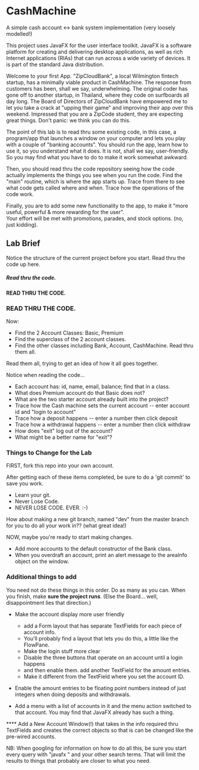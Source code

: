 # CashMachine
A simple cash account <-> bank system implementation (very loosely modelled!)

This project uses JavaFX for the user interface toolkit. JavaFX is a software platform for creating 
and delivering desktop applications, as well as rich Internet applications (RIAs) 
that can run across a wide variety of devices. It is part of the standard Java distribution.

Welcome to your first App. "ZipCloudBank", a local Wilmington fintech startup, has a minimally
viable product in CashMachine. The response from customers has been, shall we say, underwhelming.
The original coder has gone off to another startup, in Thailand, where they code on surfboards
all day long.
The Board of Directors of ZipCloudBank have empowered me to let you take a crack at "upping their game"
and improving their app over this weekend. Impressed that you are a ZipCode student, they are
expecting great things. Don't panic: we think you can do this.

The point of this lab is to read thru some existing code, in this case, a program/app that 
launches a window on your computer and lets you play with a couple of "banking accounts".
You should run the app, learn how to use it, so you understand what it does. It is not,
shall we say, user-friendly. So you may find what you have to do to make it work somewhat
awkward.

Then, you should read thru the code repository seeing how the code actually implements the 
things you see when you run the code. Find the "main" routine, which is where the app 
starts up. Trace from there to see what code gets called where and when. Trace how the 
operations of the code work.

Finally, you are to add some new functionality to the app, to make it "more useful, powerful &
more rewarding for the user".  
Your effort will be met with promotions, parades, and stock options. (no, just kidding).

## Lab Brief

Notice the structure of the current project before you start. Read thru the 
code up here.
##### Read thru the code. 
#### READ THRU THE CODE.
### READ THRU THE CODE.

Now:
- Find the 2 Account Classes: Basic, Premium
- Find the superclass of the 2 account classes.
- Find the other classes including Bank, Account, CashMachine. Read thru them all.

Read them all, trying to get an idea of how it all goes together.

Notice when reading the code...

- Each account has: id, name, email, balance; find that in a class.
- What does Premium account do that Basic does not?
- What are the two starter account already built into the project?
- Trace how the Cash machine sets the current account
-- enter account id and "login to account"
- Trace how a deposit happens
-- enter a number then click deposit
- Trace how a withdrawal happens
-- enter a number then click withdraw
- How does "exit" log out of the account?
- What might be a better name for "exit"?


### Things to Change for the Lab

FIRST, fork this repo into your own account.

After getting each of these items completed, be sure to do a 'git commit' to save you work. 
* Learn your git.
* Never Lose Code. 
* NEVER LOSE CODE. EVER. :-)

How about making a new git branch, named "dev" from the master branch for you to do all
your work in?? (what great idea!)

NOW, maybe you're ready to start making changes. 

* Add more accounts to the default constructor of the Bank class.
* When you overdraft an account, print an alert message to the areaInfo object on the window.

### Additional things to add

You need not do these things in this order. Do as many as you can. When you finish,
make **sure the project runs**. (Else the Board... well, disappointment lies that direction.)


* Make the account display more user friendly
  * add a Form layout that has separate TextFields for each piece of account info. 
  * You'll probably find a layout that lets you do this, a little like the FlowPane.
  * Make the login stuff more clear
  * Disable the three buttons that operate on an account until a login happens 
  * and then enable them. add another TextField for the amount entries. 
  * Make it different from the TextField where you set the account ID.

* Enable the amount entries to be floating point numbers instead of 
  just integers when doing deposits and withdrawals.

* Add a menu with a list of accounts in it and the menu action switched 
  to that account. You may find that JavaFX already has such a thing.

**** Add a New Account Window(!) that takes in the info required thru TextFields and creates the correct objects so that is can be changed like the pre-wired accounts.


NB: When googling for information on how to do all this, 
be sure you start every query with "javafx " and your other search terms. 
That will limit the results to things that probably are closer to what you need.